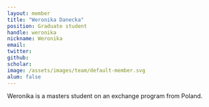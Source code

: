 ```yaml
---
layout: member
title: "Weronika Danecka"
position: Graduate student
handle: weronika
nickname: Weronika
email: 
twitter: 
github: 
scholar: 
image: /assets/images/team/default-member.svg
alum: false
---
```

Weronika is a masters student on an exchange program from Poland.